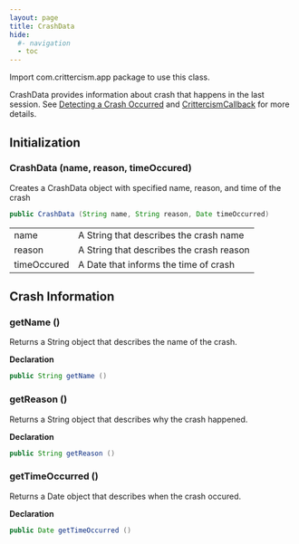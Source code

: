 ```yaml
---
layout: page
title: CrashData
hide:
  #- navigation
  - toc
---
```


Import com.crittercism.app package to use this class.

CrashData provides information about crash that happens in the last session. See [Detecting a Crash Occurred](crittercism.md#detecting-a-crash-occurred) and [CrittercismCallback](crittercism-callback.md) for more details.

## Initialization

### CrashData (name, reason, timeOccured)

Creates a CrashData object with specified name, reason, and time of the crash

```JAVA
public CrashData (String name, String reason, Date timeOccurred)
```

|   |   |
| --- | --- |
| name | A String that describes the crash name |
| reason | A String that describes the crash reason |
| timeOccured | A Date that informs the time of crash |

## Crash Information

### getName ()

Returns a String object that describes the name of the crash.

**Declaration**

```JAVA
public String getName ()
```

### getReason ()

Returns a String object that describes why the crash happened.

**Declaration**

```JAVA
public String getReason ()
```

### getTimeOccurred ()

Returns a Date object that describes when the crash occured.

**Declaration**

```JAVA
public Date getTimeOccurred ()
```

